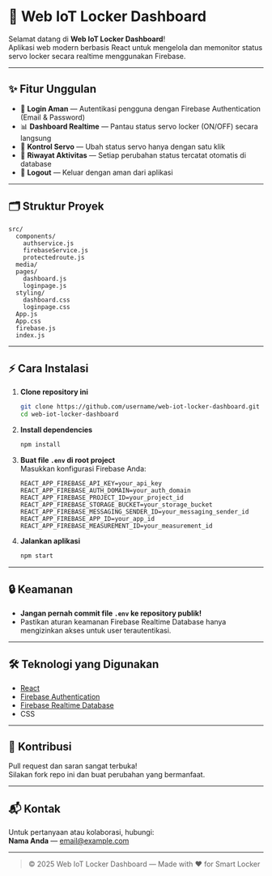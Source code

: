 # 🚀 Web IoT Locker Dashboard

Selamat datang di **Web IoT Locker Dashboard**!  
Aplikasi web modern berbasis React untuk mengelola dan memonitor status servo locker secara realtime menggunakan Firebase.

---

## ✨ Fitur Unggulan

- 🔐 **Login Aman** — Autentikasi pengguna dengan Firebase Authentication (Email & Password)
- 📊 **Dashboard Realtime** — Pantau status servo locker (ON/OFF) secara langsung
- 🔄 **Kontrol Servo** — Ubah status servo hanya dengan satu klik
- 📝 **Riwayat Aktivitas** — Setiap perubahan status tercatat otomatis di database
- 🚪 **Logout** — Keluar dengan aman dari aplikasi

---

## 🗂️ Struktur Proyek

```
src/
  components/
    authservice.js
    firebaseService.js
    protectedroute.js
  media/
  pages/
    dashboard.js
    loginpage.js
  styling/
    dashboard.css
    loginpage.css
  App.js
  App.css
  firebase.js
  index.js
```

---

## ⚡️ Cara Instalasi

1. **Clone repository ini**
   ```bash
   git clone https://github.com/username/web-iot-locker-dashboard.git
   cd web-iot-locker-dashboard
   ```

2. **Install dependencies**
   ```bash
   npm install
   ```

3. **Buat file `.env` di root project**  
   Masukkan konfigurasi Firebase Anda:
   ```
   REACT_APP_FIREBASE_API_KEY=your_api_key
   REACT_APP_FIREBASE_AUTH_DOMAIN=your_auth_domain
   REACT_APP_FIREBASE_PROJECT_ID=your_project_id
   REACT_APP_FIREBASE_STORAGE_BUCKET=your_storage_bucket
   REACT_APP_FIREBASE_MESSAGING_SENDER_ID=your_messaging_sender_id
   REACT_APP_FIREBASE_APP_ID=your_app_id
   REACT_APP_FIREBASE_MEASUREMENT_ID=your_measurement_id
   ```

4. **Jalankan aplikasi**
   ```bash
   npm start
   ```

---

## 🔒 Keamanan

- **Jangan pernah commit file `.env` ke repository publik!**
- Pastikan aturan keamanan Firebase Realtime Database hanya mengizinkan akses untuk user terautentikasi.

---

## 🛠️ Teknologi yang Digunakan

- [React](https://reactjs.org/)
- [Firebase Authentication](https://firebase.google.com/products/auth)
- [Firebase Realtime Database](https://firebase.google.com/products/realtime-database)
- CSS

---

## 📣 Kontribusi

Pull request dan saran sangat terbuka!  
Silakan fork repo ini dan buat perubahan yang bermanfaat.

---

## 📬 Kontak

Untuk pertanyaan atau kolaborasi, hubungi:  
**Nama Anda** — [email@example.com](mailto:email@example.com)

---

> © 2025 Web IoT Locker Dashboard — Made with ❤️ for Smart Locker
